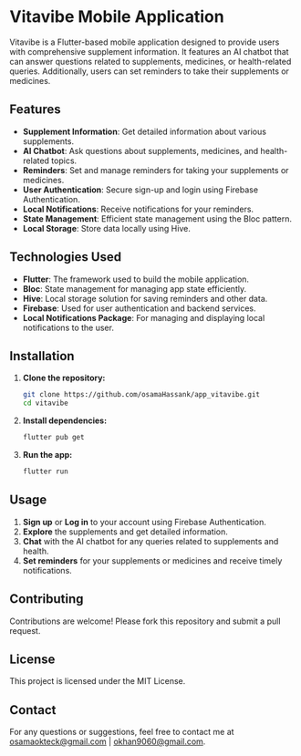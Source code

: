# Vitavibe Mobile Application

Vitavibe is a Flutter-based mobile application designed to provide users with comprehensive supplement information. It features an AI chatbot that can answer questions related to supplements, medicines, or health-related queries. Additionally, users can set reminders to take their supplements or medicines.

## Features

- **Supplement Information**: Get detailed information about various supplements.
- **AI Chatbot**: Ask questions about supplements, medicines, and health-related topics.
- **Reminders**: Set and manage reminders for taking your supplements or medicines.
- **User Authentication**: Secure sign-up and login using Firebase Authentication.
- **Local Notifications**: Receive notifications for your reminders.
- **State Management**: Efficient state management using the Bloc pattern.
- **Local Storage**: Store data locally using Hive.

## Technologies Used

- **Flutter**: The framework used to build the mobile application.
- **Bloc**: State management for managing app state efficiently.
- **Hive**: Local storage solution for saving reminders and other data.
- **Firebase**: Used for user authentication and backend services.
- **Local Notifications Package**: For managing and displaying local notifications to the user.

## Installation

1. **Clone the repository:**
   ```bash
   git clone https://github.com/osamaHassank/app_vitavibe.git
   cd vitavibe
   ```

2. **Install dependencies:**
   ```bash
   flutter pub get
   ```

3. **Run the app:**
   ```bash
   flutter run
   ```

## Usage

1. **Sign up** or **Log in** to your account using Firebase Authentication.
2. **Explore** the supplements and get detailed information.
3. **Chat** with the AI chatbot for any queries related to supplements and health.
4. **Set reminders** for your supplements or medicines and receive timely notifications.

## Contributing

Contributions are welcome! Please fork this repository and submit a pull request.

## License

This project is licensed under the MIT License.

## Contact

For any questions or suggestions, feel free to contact me at osamaokteck@gmail.com | okhan9060@gmail.com.
